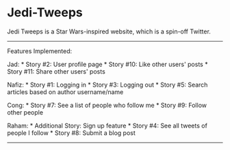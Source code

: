 # Jedi-Tweeps
Jedi Tweeps is a Star Wars-inspired website, which is a spin-off Twitter.

--------------------
Features Implemented: 

Jad: * Story #2: User profile page
     * Story #10: Like other users' posts
     * Story #11: Share other users' posts

Nafiz: * Story #1: Logging in
       * Story #3: Logging out 
       * Story #5: Search articles based on author username/name
      
Cong: * Story #7: See a list of people who follow me
      * Story #9: Follow other people 

Raham: * Additional Story: Sign up feature
       * Story #4: See all tweets of  people I follow
       * Story #8: Submit a blog post

-----------------
